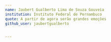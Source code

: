 ```yaml
---
name: Jaubert Gualberto Lima de Souza Gouveia 
institution: Instituto Federal de Pernambuco
quote: A partir de agora serão grandes emoções
github_user: jaubertgualberto


---
```

